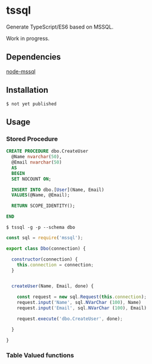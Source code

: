# tssql
Generate TypeScript/ES6 based on MSSQL.

Work in progress.

## Dependencies
[node-mssql](https://github.com/patriksimek/node-mssql)

## Installation
```bin
$ not yet published
```

## Usage

### Stored Procedure
```sql
CREATE PROCEDURE dbo.CreateUser
  @Name nvarchar(50),
  @Email nvarchar(50)
  AS
  BEGIN
  SET NOCOUNT ON;

  INSERT INTO dbo.[User](Name, Email)
  VALUES(@Name, @Email);

  RETURN SCOPE_IDENTITY();

END
```

```bin
$ tssql -g -p --schema dbo
```

```js
const sql = require('mssql');

export class Dbo(connection) {

  constructor(connection) {
    this.connection = connection;
  }


  createUser(Name, Email, done) {

    const request = new sql.Request(this.connection);
    request.input('Name', sql.NVarChar (100), Name)
    request.input('Email', sql.NVarChar (100), Email)

    request.execute('dbo.CreateUser', done);

  }

}
```

### Table Valued functions
